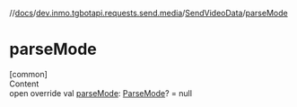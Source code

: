 //[docs](../../../index.md)/[dev.inmo.tgbotapi.requests.send.media](../index.md)/[SendVideoData](index.md)/[parseMode](parse-mode.md)



# parseMode  
[common]  
Content  
open override val [parseMode](parse-mode.md): [ParseMode](../../dev.inmo.tgbotapi.types.ParseMode/-parse-mode/index.md)? = null  



